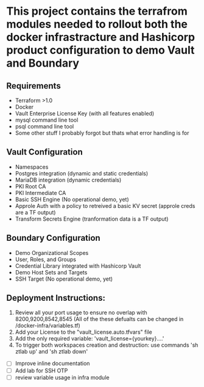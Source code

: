 # This project contains the terrafrom modules needed to rollout both the docker infrastracture and Hashicorp product configuration to demo Vault and Boundary

## Requirements
- Terraform >1.0
- Docker
- Vault Enterprise License Key (with all features enabled)
- mysql command line tool
- psql command line tool
- Some other stuff I probably forgot but thats what error handling is for
## Vault Configuration
- Namespaces
- Postgres integration (dynamic and static credentials)
- MariaDB integration (dynamic credentials)
- PKI Root CA
- PKI Intermediate CA
- Basic SSH Engine (No operational demo, yet)
- Approle Auth with a policy to retreived a basic KV secret (approle creds are a TF output)
- Transform Secrets Engine (tranformation data is a TF output)

## Boundary Configuration
- Demo Organizational Scopes
- User, Roles, and Groups
- Credential Library integrated with Hashicorp Vault
- Demo Host Sets and Targets
- SSH Target (No operational demo, yet)

## Deployment Instructions:
  
  1. Review all your port usage to ensure no overlap with 8200,9200,8542,8545 (All of the these defualts can be changed in /docker-infra/variables.tf)
  2. Add your License to the "vault_license.auto.tfvars" file
  3. Add the only required variable: 'vault_license={yourkey}....'
  4. To trigger both workspaces creation and destruction: use commands 'sh ztlab up' and 'sh ztlab down'


- [ ] Improve inline documentation
- [ ] Add lab for SSH OTP
- [ ] review variable usage in infra module